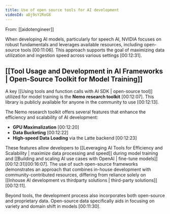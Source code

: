 ```yaml
---
title: Use of open source tools for AI development
videoId: aDj9sY2RoG8
---
```


From: [[aidotengineer]] <br/> 

When developing AI models, particularly for speech AI, NVIDIA focuses on robust fundamentals and leverages available resources, including open-source tools <a class="yt-timestamp" data-t="00:11:06">[00:11:06]</a>. This approach supports the goal of maximizing data utilization and ingestion speed across various settings <a class="yt-timestamp" data-t="00:12:31">[00:12:31]</a>.

## [[Tool Usage and Development in AI Frameworks | Open-Source Toolkit for Model Training]]

A key [[Using tools and function calls with AI SDK | open-source tool]] utilized for model training is the **Nemo research toolkit** <a class="yt-timestamp" data-t="00:12:07">[00:12:07]</a>. This library is publicly available for anyone in the community to use <a class="yt-timestamp" data-t="00:12:13">[00:12:13]</a>.

The Nemo research toolkit offers several features that enhance the efficiency and scalability of AI development:
*   **GPU Maximalization** <a class="yt-timestamp" data-t="00:12:20">[00:12:20]</a>
*   **Data Bucketing** <a class="yt-timestamp" data-t="00:12:22">[00:12:22]</a>
*   **High-speed Data Loading** via the Latte backend <a class="yt-timestamp" data-t="00:12:23">[00:12:23]</a>

These features allow developers to [[Leveraging AI Tools for Efficiency and Scalability | maximize data processing and speed]] during model training and [[Building and scaling AI use cases with OpenAI | fine-tune models]] <a class="yt-timestamp" data-t="00:12:31">[00:12:31]</a><a class="yt-timestamp" data-t="00:16:07">[00:16:07]</a>. The use of such open-source frameworks demonstrates an approach that combines in-house development with community-contributed resources, differing from reliance solely on [[Inhouse AI development vs thirdparty solutions | third-party solutions]] <a class="yt-timestamp" data-t="00:12:11">[00:12:11]</a>.

Beyond tools, the development process also incorporates both open-source and proprietary data. Open-source data specifically aids in focusing on variety and domain shift in models <a class="yt-timestamp" data-t="00:11:30">[00:11:30]</a>.